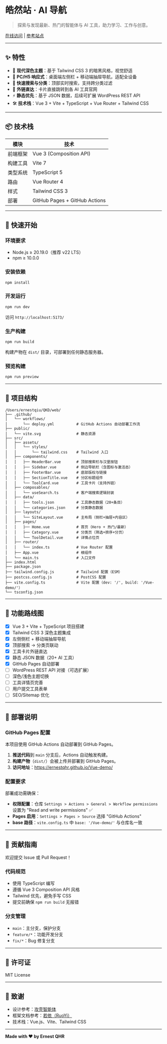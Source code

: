 # 皓然站 · AI 导航

> 探索与发现最新、热门的智能体与 AI 工具，助力学习、工作与创意。

[在线访问](https://ernestqhr.github.io/Vue-demo/) | [参考站点](https://gongke.net/)

---

## ✨ 特性

- 🎨 **现代深色主题**：基于 Tailwind CSS 3 的暗黑风格，视觉舒适
- 📱 **PC/H5 响应式**：桌面端左侧栏 + 移动端抽屉导航，适配全设备
- 🚀 **快速搜索与分类**：顶部实时搜索，支持跨分类过滤
- 🔗 **外链直达**：卡片直接跳转到各 AI 工具官网
- ⚡ **静态优先**：基于 JSON 数据，后续可扩展 WordPress REST API
- 🛠️ **技术栈**：Vue 3 + Vite + TypeScript + Vue Router + Tailwind CSS

---

## 📦 技术栈

| 模块 | 技术 |
|------|------|
| 前端框架 | Vue 3 (Composition API) |
| 构建工具 | Vite 7 |
| 类型系统 | TypeScript 5 |
| 路由 | Vue Router 4 |
| 样式 | Tailwind CSS 3 |
| 部署 | GitHub Pages + GitHub Actions |

---

## 🚀 快速开始

### 环境要求
- Node.js ≥ 20.19.0（推荐 v22 LTS）
- npm ≥ 10.0.0

### 安装依赖
```bash
npm install
```

### 开发运行
```bash
npm run dev
```

访问 `http://localhost:5173/`

### 生产构建
```bash
npm run build
```

构建产物在 `dist/` 目录，可部署到任何静态服务器。

### 预览构建
```bash
npm run preview
```

---

## 📁 项目结构

```
/Users/ernestqiu/QKD/web/
├── .github/
│   └── workflows/
│       └── deploy.yml          # GitHub Actions 自动部署工作流
├── public/
│   └── vite.svg                # 静态资源
├── src/
│   ├── assets/
│   │   └── styles/
│   │       └── tailwind.css    # Tailwind 入口
│   ├── components/
│   │   ├── HeaderBar.vue       # 顶部搜索栏与汉堡按钮
│   │   ├── Sidebar.vue         # 侧边导航栏（含图标与激活态）
│   │   ├── FooterBar.vue       # 底部版权与链接
│   │   ├── SectionTitle.vue    # 分区标题组件
│   │   └── ToolCard.vue        # 工具卡片（支持外链）
│   ├── composables/
│   │   └── useSearch.ts        # 客户端搜索逻辑封装
│   ├── data/
│   │   ├── tools.json          # 工具静态数据（20+条目）
│   │   └── categories.json     # 分类静态数据
│   ├── layouts/
│   │   └── SiteLayout.vue      # 主布局（侧栏+抽屉+内容区）
│   ├── pages/
│   │   ├── Home.vue            # 首页（Hero + 热门/最新）
│   │   ├── Category.vue        # 分类页（筛选+排序+分页）
│   │   └── ToolDetail.vue      # 详情占位页
│   ├── router/
│   │   └── index.ts            # Vue Router 配置
│   ├── App.vue                 # 根组件
│   └── main.ts                 # 入口文件
├── index.html
├── package.json
├── tailwind.config.js          # Tailwind 配置（ESM）
├── postcss.config.js           # PostCSS 配置
├── vite.config.ts              # Vite 配置（dev: '/', build: '/Vue-demo/'）
└── tsconfig.json
```

---

## 🎯 功能路线图

- [x] Vue 3 + Vite + TypeScript 项目搭建
- [x] Tailwind CSS 3 深色主题集成
- [x] 左侧侧栏 + 移动端抽屉导航
- [x] 顶部搜索 → 分类页联动
- [x] 工具卡片外链直达
- [x] 静态 JSON 数据（20+ AI 工具）
- [x] GitHub Pages 自动部署
- [ ] WordPress REST API 对接（可选扩展）
- [ ] 深色/浅色主题切换
- [ ] 工具详情页完善
- [ ] 用户提交工具表单
- [ ] SEO/Sitemap 优化

---

## 🔧 部署说明

### GitHub Pages 配置
本项目使用 GitHub Actions 自动部署到 GitHub Pages。

1. **推送代码**到 `main` 分支后，Actions 自动触发构建。
2. **构建产物**（`dist/`）会被上传并部署到 GitHub Pages。
3. **访问地址**：https://ernestqhr.github.io/Vue-demo/

### 配置要求

部署成功需确保：
- **权限配置**：仓库 `Settings > Actions > General > Workflow permissions` 设置为 "Read and write permissions" ✅
- **Pages 启用**：`Settings > Pages > Source` 选择 "GitHub Actions"
- **base 路径**：`vite.config.ts` 中 `base: '/Vue-demo/'` 与仓库名一致

---

## 🤝 贡献指南

欢迎提交 Issue 或 Pull Request！

### 代码规范
- 使用 TypeScript 编写
- 遵循 Vue 3 Composition API 风格
- Tailwind 优先，避免手写 CSS
- 提交前确保 `npm run build` 无报错

### 分支管理
- `main`：主分支，保护分支
- `feature/*`：功能开发分支
- `fix/*`：Bug 修复分支

---

## 📄 许可证

MIT License

---

## 🙏 致谢

- 设计参考：[攻壳智能体](https://gongke.net/)
- 框架文档参考：[若依（RuoYi）](https://doc.ruoyi.vip/ruoyi/)
- 技术栈：Vue.js、Vite、Tailwind CSS

---

**Made with ❤️ by Ernest QHR**
